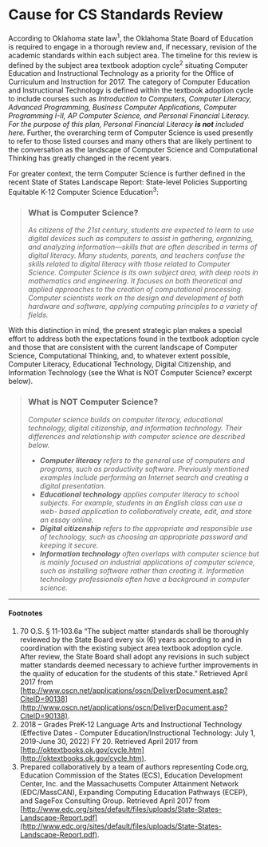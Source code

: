 # Cause for CS Standards Review

According to Oklahoma state law<sup>1</sup>, the Oklahoma State Board of Education is required to engage in a thorough review and, if necessary, revision of the academic standards within each subject area. The timeline for this review is defined by the subject area textbook adoption cycle<sup>2</sup> situating Computer Education and Instructional Technology as a priority for the Office of Curriculum and Instruction for 2017. The category of Computer Education and Instructional Technology is defined within the textbook adoption cycle to include courses such as *Introduction to Computers, Computer Literacy, Advanced Programming, Business Computer Applications, Computer Programming I-II, AP Computer Science, and Personal Financial Literacy. For the purpose of this plan, Personal Financial Literacy **is not** included here.* Further, the overarching term of Computer Science is used presently to refer to those listed courses and many others that are likely pertinent to the conversation as the landscape of Computer Science and Computational Thinking has greatly changed in the recent years.

For greater context, the term Computer Science is further defined in the recent State of States Landscape Report: State-level Policies Supporting Equitable K-12 Computer Science Education<sup>3</sup>:

>### What is Computer Science?
>*As citizens of the 21st century, students are expected to learn to use digital devices such as computers to assist in gathering, organizing, and analyzing information—skills that are often described in terms of digital literacy. Many students, parents, and teachers confuse the skills related to digital literacy with those related to Computer Science. Computer Science is its own subject area, with deep roots in mathematics and engineering. It focuses on both theoretical and applied approaches to the creation of computational processing. Computer scientists work on the design and development of both hardware and software, applying computing principles to a variety of fields.*

With this distinction in mind, the present strategic plan makes a special effort to address both the expectations found in the textbook adoption cycle and those that are consistent with the current landscape of Computer Science, Computational Thinking, and, to whatever extent possible, Computer Literacy, Educational Technology, Digital Citizenship, and Information Technology (see the What is NOT Computer Science? excerpt below).

>### What is NOT Computer Science?
>*Computer science builds on computer literacy, educational technology, digital citizenship, and information technology. Their differences and relationship with computer science are described below.*
>* _**Computer literacy** refers to the general use of computers and programs, such as productivity software. Previously mentioned examples include performing an Internet search and creating a digital presentation._
>* _**Educational technology** applies computer literacy to school subjects. For example, students in an English class can use a web- based application to collaboratively create, edit, and store an essay online._
>* _**Digital citizenship** refers to the appropriate and responsible use of technology, such as choosing an appropriate password and keeping it secure._
>* _**Information technology** often overlaps with computer science but is mainly focused on industrial applications of computer science, such as installing software rather than creating it. Information technology professionals often have a background in computer science._




---
#### Footnotes
1. 70 O.S. § 11-103.6a “The subject matter standards shall be thoroughly reviewed by the State Board every six (6) years according to and in coordination with the existing subject area textbook adoption cycle. After review, the State Board shall adopt any revisions in such subject matter standards deemed necessary to achieve further improvements in the quality of education for the students of this state.” Retrieved April 2017 from [http://www.oscn.net/applications/oscn/DeliverDocument.asp?CiteID=90138](http://www.oscn.net/applications/oscn/DeliverDocument.asp?CiteID=90138).
2. 2018 – Grades PreK-12 Language Arts and Instructional Technology (Effective Dates - Computer Education/Instructional Technology: July 1, 2019-June 30, 2022) FY 20. Retrieved April 2017 from [http://oktextbooks.ok.gov/cycle.htm](http://oktextbooks.ok.gov/cycle.htm).
3. Prepared collaboratively by a team of authors representing Code.org, Education Commission of the States (ECS), Education Development Center, Inc. and the Massachusetts Computer Attainment Network (EDC/MassCAN), Expanding Computing Education Pathways (ECEP), and SageFox Consulting Group. Retrieved April 2017 from [http://www.edc.org/sites/default/files/uploads/State-States-Landscape-Report.pdf](http://www.edc.org/sites/default/files/uploads/State-States-Landscape-Report.pdf).
